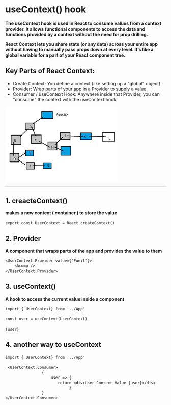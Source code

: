 # useContext() hook

**The useContext hook is used in React to consume values from a context provider. It allows functional components to access the data and functions provided by a context without the need for prop drilling.**

**React Context lets you share state (or any data) across your entire app without having to manually pass props down at every level.
It’s like a global variable for a part of your React component tree.**

## Key Parts of React Context:

- Create Context: You define a context (like setting up a "global" object).
- Provider: Wrap parts of your app in a Provider to supply a value.
- Consumer / useContext Hook: Anywhere inside that Provider, you can "consume" the context with the useContext hook.

<img src="./componentTree.jpg" width="70%"/>

<hr>

## 1. creacteContext()

**makes a new context ( container ) to store the value**

```
export const UserContext = React.createContext()

```

## 2. Provider

**A component that wraps parts of the app and provides the value to them**

```
<UserContext.Provider value={'Punit'}>
    <Acomp />
</UserContext.Provider>
```

## 3. useContext() 

**A hook to access the current value inside a component**

```
import { UserContext} from '../App'

const user = useContext(UserContext)

{user}

```

## 4. another way to useContext

```
import { UserContext} from '../App'

 <UserContext.Consumer>
                {
                    user => {
                       return <div>User Context Value {user}</div>
                            }
                }
</UserContext.Consumer>
```




